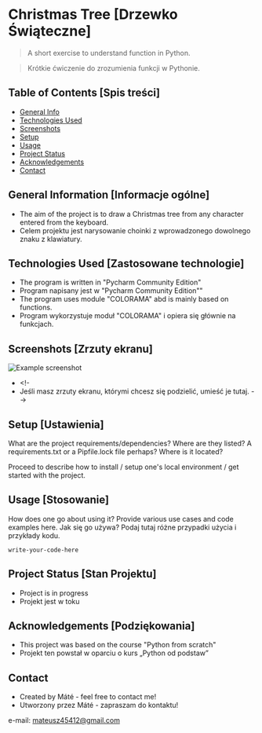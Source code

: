 # Christmas Tree [Drzewko Świąteczne]
>A short exercise to understand function in Python.

>Krótkie ćwiczenie do zrozumienia funkcji w Pythonie.

## Table of Contents [Spis treści]
* [General Info](#general-information)
* [Technologies Used](#technologies-used)
* [Screenshots](#screenshots)
* [Setup](#setup)
* [Usage](#usage)
* [Project Status](#project-status)
* [Acknowledgements ](#acknowledgements)
* [Contact](#contact)

## General Information [Informacje ogólne]

- The aim of the project is to draw a Christmas tree from any character entered from the keyboard.
- Celem projektu jest narysowanie choinki z wprowadzonego dowolnego znaku z klawiatury.

## Technologies Used [Zastosowane technologie]
- The program is written in "Pycharm Community Edition"
- Program napisany jest w "Pycharm Community Edition""
- The program uses module "COLORAMA" abd is mainly based on functions.
- Program wykorzystuje moduł "COLORAMA" i opiera się głównie na funkcjach.


## Screenshots [Zrzuty ekranu]
![Example screenshot](./img/screenshot.png)
<!-- If you have screenshots you'd like to share, include them here. -->
- <!-
- Jeśli masz zrzuty ekranu, którymi chcesz się podzielić, umieść je tutaj. -->

## Setup [Ustawienia]
What are the project requirements/dependencies? Where are they listed? A requirements.txt or a Pipfile.lock file perhaps? Where is it located?

Proceed to describe how to install / setup one's local environment / get started with the project.


## Usage [Stosowanie]
How does one go about using it?
Provide various use cases and code examples here.
Jak się go używa?
Podaj tutaj różne przypadki użycia i przykłady kodu.

`write-your-code-here`


## Project Status [Stan Projektu]
- Project is in progress
- Projekt jest w toku


## Acknowledgements [Podziękowania]
- This project was based on the course "Python from scratch"
- Projekt ten powstał w oparciu o kurs „Python od podstaw”


## Contact
- Created by Máté - feel free to contact me!
- Utworzony przez Máté - zapraszam do kontaktu!

e-mail: mateusz45412@gmail.com